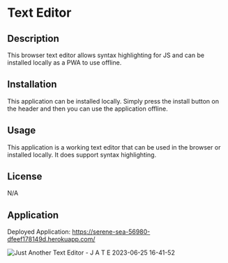 # Text Editor

## Description

This browser text editor allows syntax highlighting for JS and can be installed locally as a PWA to use offline. 

## Installation

This application can be installed locally. Simply press the install button on the header and then you can use the application offline. 

## Usage

This application is a working text editor that can be used in the browser or installed locally. It does support syntax highlighting. 

## License

N/A

## Application

Deployed Application: https://serene-sea-56980-dfeef178149d.herokuapp.com/ 


![Just Another Text Editor - J A T E 2023-06-25 16-41-52](https://github.com/matthewbaty/text-editor/assets/122696885/a0a041f8-ccb4-4edf-8567-0d82e5f4d99c)
